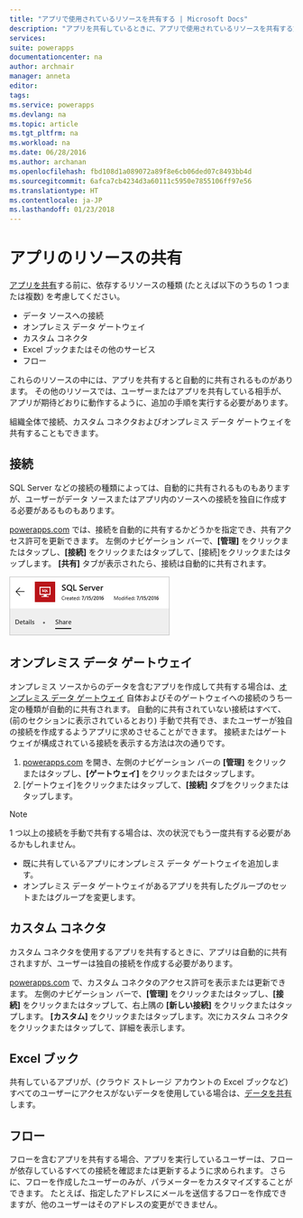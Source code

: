 ```yaml
---
title: "アプリで使用されているリソースを共有する | Microsoft Docs"
description: "アプリを共有しているときに、アプリで使用されているリソースを共有する方法について"
services: 
suite: powerapps
documentationcenter: na
author: archnair
manager: anneta
editor: 
tags: 
ms.service: powerapps
ms.devlang: na
ms.topic: article
ms.tgt_pltfrm: na
ms.workload: na
ms.date: 06/28/2016
ms.author: archanan
ms.openlocfilehash: fbd108d1a089072a89f8e6cb06ded07c8493bb4d
ms.sourcegitcommit: 6afca7cb4234d3a60111c5950e7855106ff97e56
ms.translationtype: HT
ms.contentlocale: ja-JP
ms.lasthandoff: 01/23/2018
---
```

# <a name="share-app-resources"></a>アプリのリソースの共有
[アプリを共有](share-app.md)する前に、依存するリソースの種類 (たとえば以下のうちの 1 つまたは複数) を考慮してください。

* データ ソースへの接続
* オンプレミス データ ゲートウェイ
* カスタム コネクタ
* Excel ブックまたはその他のサービス
* フロー

これらのリソースの中には、アプリを共有すると自動的に共有されるものがあります。 その他のリソースでは、ユーザーまたはアプリを共有している相手が、アプリが期待どおりに動作するように、追加の手順を実行する必要があります。

組織全体で接続、カスタム コネクタおよびオンプレミス データ ゲートウェイを共有することもできます。

## <a name="connections"></a>接続
SQL Server などの接続の種類によっては、自動的に共有されるものもありますが、ユーザーがデータ ソースまたはアプリ内のソースへの接続を独自に作成する必要があるものもあります。

[powerapps.com](https://web.powerapps.com) では、接続を自動的に共有するかどうかを指定でき、共有アクセス許可を更新できます。 左側のナビゲーション バーで、**[管理]** をクリックまたはタップし、**[接続]** をクリックまたはタップして、[接続]をクリックまたはタップします。 **[共有]** タブが表示されたら、接続は自動的に共有されます。

  ![[接続の詳細] ページの [共有] タブ](./media/share-app-resources/shared-connections.png)

## <a name="on-premises-data-gateways"></a>オンプレミス データ ゲートウェイ
オンプレミス ソースからのデータを含むアプリを作成して共有する場合は、[オンプレミス データ ゲートウェイ](gateway-management.md) 自体およびそのゲートウェイへの接続のうち一定の種類が自動的に共有されます。 自動的に共有されていない接続はすべて、(前のセクションに表示されているとおり) 手動で共有でき、またユーザーが独自の接続を作成するようアプリに求めさせることができます。 接続またはゲートウェイが構成されている接続を表示する方法は次の通りです。

1. [powerapps.com](https://web.powerapps.com) を開き、左側のナビゲーション バーの **[管理]** をクリックまたはタップし、**[ゲートウェイ]** をクリックまたはタップします。
2. [ゲートウェイ]をクリックまたはタップして、**[接続]** タブをクリックまたはタップします。

> [!NOTE]
> 1 つ以上の接続を手動で共有する場合は、次の状況でもう一度共有する必要があるかもしれません。

* 既に共有しているアプリにオンプレミス データ ゲートウェイを追加します。
* オンプレミス データ ゲートウェイがあるアプリを共有したグループのセットまたはグループを変更します。

## <a name="custom-connectors"></a>カスタム コネクタ
カスタム コネクタを使用するアプリを共有するときに、アプリは自動的に共有されますが、ユーザーは独自の接続を作成する必要があります。

[powerapps.com](https://web.powerapps.com) で、カスタム コネクタのアクセス許可を表示または更新できます。 左側のナビゲーション バーで、**[管理]** をクリックまたはタップし、**[接続]** をクリックまたはタップして、右上隅の **[新しい接続]** をクリックまたはタップします。 **[カスタム]** をクリックまたはタップします。次にカスタム コネクタをクリックまたはタップして、詳細を表示します。

## <a name="excel-workbooks"></a>Excel ブック
共有しているアプリが、(クラウド ストレージ アカウントの Excel ブックなど) すべてのユーザーにアクセスがないデータを使用している場合は、[データを共有](share-app-data.md)します。

## <a name="flows"></a>フロー
フローを含むアプリを共有する場合、アプリを実行しているユーザーは、フローが依存しているすべての接続を確認または更新するように求められます。 さらに、フローを作成したユーザーのみが、パラメーターをカスタマイズすることができます。 たとえば、指定したアドレスにメールを送信するフローを作成できますが、他のユーザーはそのアドレスの変更ができません。

